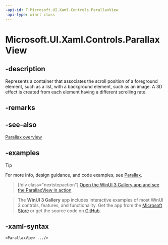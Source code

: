 ```yaml
---
-api-id: T:Microsoft.UI.Xaml.Controls.ParallaxView
-api-type: winrt class
---
```

<!-- Class syntax.
public class ParallaxView : FrameworkElement, FrameworkElement
-->

# Microsoft.UI.Xaml.Controls.ParallaxView

## -description

Represents a container that associates the scroll position of a foreground element, such as a list, with a background element, such as an image. A 3D effect is created from each element having a different scrolling rate.

## -remarks

## -see-also

[Parallax overview](/windows/apps/design/motion/parallax)

## -examples

> [!TIP]
> For more info, design guidance, and code examples, see [Parallax](/windows/apps/design/motion/parallax).

> [!div class="nextstepaction"]
> [Open the WinUI 3 Gallery app and see the ParallaxView in action](winui3gallery:/item/ParallaxView)

> The **WinUI 3 Gallery** app includes interactive examples of most WinUI 3 controls, features, and functionality. Get the app from the [Microsoft Store](https://www.microsoft.com/store/productId/9P3JFPWWDZRC) or get the source code on [GitHub](https://github.com/microsoft/WinUI-Gallery).

## -xaml-syntax

```xaml
<ParallaxView .../>
```
